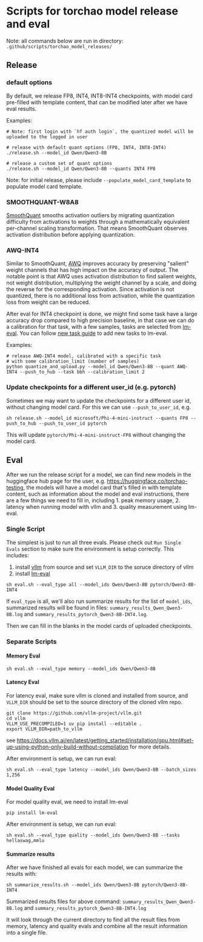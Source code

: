 # Scripts for torchao model release and eval

Note: all commands below are run in directory: `.github/scripts/torchao_model_releases/`

## Release
### default options
By default, we release FP8, INT4, INT8-INT4 checkpoints, with model card pre-filled with template content, that can be modified later after we have eval results.

Examples:
```
# Note: first login with `hf auth login`, the quantized model will be uploaded to the logged in user

# release with default quant options (FP8, INT4, INT8-INT4)
./release.sh --model_id Qwen/Qwen3-8B

# release a custom set of quant options
./release.sh --model_id Qwen/Qwen3-8B --quants INT4 FP8
```

Note: for initial release, please include `--populate_model_card_template` to populate model card template.

### SMOOTHQUANT-W8A8
[SmoothQuant](https://arxiv.org/abs/2211.10438) smooths activation outliers by migrating quantization difficulty from activations to weights through a mathematically equivalent per-channel scaling transformation. That means SmoothQuant observes activation distribution before applying quantization.

### AWQ-INT4
Similar to SmoothQuant, [AWQ](https://arxiv.org/abs/2306.00978) improves accuracy by preserving "salient" weight channels that has high impact on the accuracy of output. The notable point is that AWQ uses activation distribution to find salient weights, not weight distribution, multiplying the weight channel by a scale, and doing the reverse for the corresponding activation. Since activation is not quantized, there is no additional loss from activation, while the quantization loss from weight can be reduced.

After eval for INT4 checkpoint is done, we might find some task have a large accuracy drop compared to high precision baseline, in that case we can do a calibration for that task, with a few samples, tasks are selected from [lm-eval](https://github.com/EleutherAI/lm-eval\uation-harness/blob/main/lm_eval/tasks/README.md). You can follow [new task guide](https://github.com/EleutherAI/lm-evaluation-harness/blob/main/docs/new_task_guide.md) to add new tasks to lm-eval.

Examples:
```
# release AWQ-INT4 model, calibrated with a specific task
# with some calibration_limit (number of samples)
python quantize_and_upload.py --model_id Qwen/Qwen3-8B --quant AWQ-INT4 --push_to_hub --task bbh --calibration_limit 2
```

### Update checkpoints for a different user_id (e.g. pytorch)
Sometimes we may want to update the checkpoints for a different user id, without changing model card. For this we can use `--push_to_user_id`, e.g.

```
sh release.sh --model_id microsoft/Phi-4-mini-instruct --quants FP8 --push_to_hub --push_to_user_id pytorch
```

This will update `pytorch/Phi-4-mini-instruct-FP8` without changing the model card.

## Eval
After we run the release script for a model, we can find new models in the huggingface hub page for the user, e.g. https://huggingface.co/torchao-testing, the models will have a model card that's filled in with template content, such as information about the model and eval instructions, there are a few things we need to fill in, including 1. peak memory usage, 2. latency when running model with vllm and 3. quality measurement using lm-eval.

### Single Script
The simplest is just to run all three evals. Please check out `Run Single Evals` section to make sure the environment is setup correctly. This includes:
1. install [vllm](https://github.com/vllm-project/vllm) from source and set `VLLM_DIR` to the soruce directory of vllm
2. install [lm-eval](https://github.com/EleutherAI/lm-evaluation-harness)

```
sh eval.sh --eval_type all --model_ids Qwen/Qwen3-8B pytorch/Qwen3-8B-INT4
```

If `eval_type` is all, we'll also run summarize results for the list of `model_ids`, summarized results will be found in files: `summary_results_Qwen_Qwen3-8B.log` and `summary_results_pytorch_Qwen3-8B-INT4.log`.

Then we can fill in the blanks in the model cards of uploaded checkpoints.

### Separate Scripts
#### Memory Eval
```
sh eval.sh --eval_type memory --model_ids Qwen/Qwen3-8B
```

#### Latency Eval
For latency eval, make sure vllm is cloned and installed from source,
and `VLLM_DIR` should be set to the source directory of the cloned vllm repo.
```
git clone https://github.com/vllm-project/vllm.git
cd vllm
VLLM_USE_PRECOMPILED=1 uv pip install --editable .
export VLLM_DIR=path_to_vllm
```
see https://docs.vllm.ai/en/latest/getting_started/installation/gpu.html#set-up-using-python-only-build-without-compilation for more details.

After environment is setup, we can run eval:
```
sh eval.sh --eval_type latency --model_ids Qwen/Qwen3-8B --batch_sizes 1,256
```

#### Model Quality Eval
For model quality eval, we need to install lm-eval
```
pip install lm-eval
```
After environment is setup, we can run eval:
```
sh eval.sh --eval_type quality --model_ids Qwen/Qwen3-8B --tasks hellaswag,mmlu
```

#### Summarize results
After we have finished all evals for each model, we can summarize the results with:
```
sh summarize_results.sh --model_ids Qwen/Qwen3-8B pytorch/Qwen3-8B-INT4
```
Summarized results files for above command: `summary_results_Qwen_Qwen3-8B.log` and `summary_results_pytorch_Qwen3-8B-INT4.log`

It will look through the current directory to find all the result files from memory, latency and quality evals and combine all the result information into a single file.
